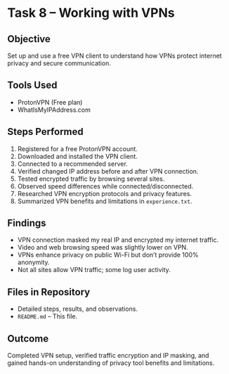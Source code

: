 # Task 8 – Working with VPNs

## Objective
Set up and use a free VPN client to understand how VPNs protect internet privacy and secure communication.

## Tools Used
- ProtonVPN (Free plan)
- WhatIsMyIPAddress.com

## Steps Performed
1. Registered for a free ProtonVPN account.
2. Downloaded and installed the VPN client.
3. Connected to a recommended server.
4. Verified changed IP address before and after VPN connection.
5. Tested encrypted traffic by browsing several sites.
6. Observed speed differences while connected/disconnected.
7. Researched VPN encryption protocols and privacy features.
8. Summarized VPN benefits and limitations in `experience.txt`.

## Findings
- VPN connection masked my real IP and encrypted my internet traffic.
- Video and web browsing speed was slightly lower on VPN.
- VPNs enhance privacy on public Wi-Fi but don’t provide 100% anonymity.
- Not all sites allow VPN traffic; some log user activity.

## Files in Repository
- Detailed steps, results, and observations.
- `README.md` – This file.

## Outcome
Completed VPN setup, verified traffic encryption and IP masking, and gained hands-on understanding of privacy tool benefits and limitations.

